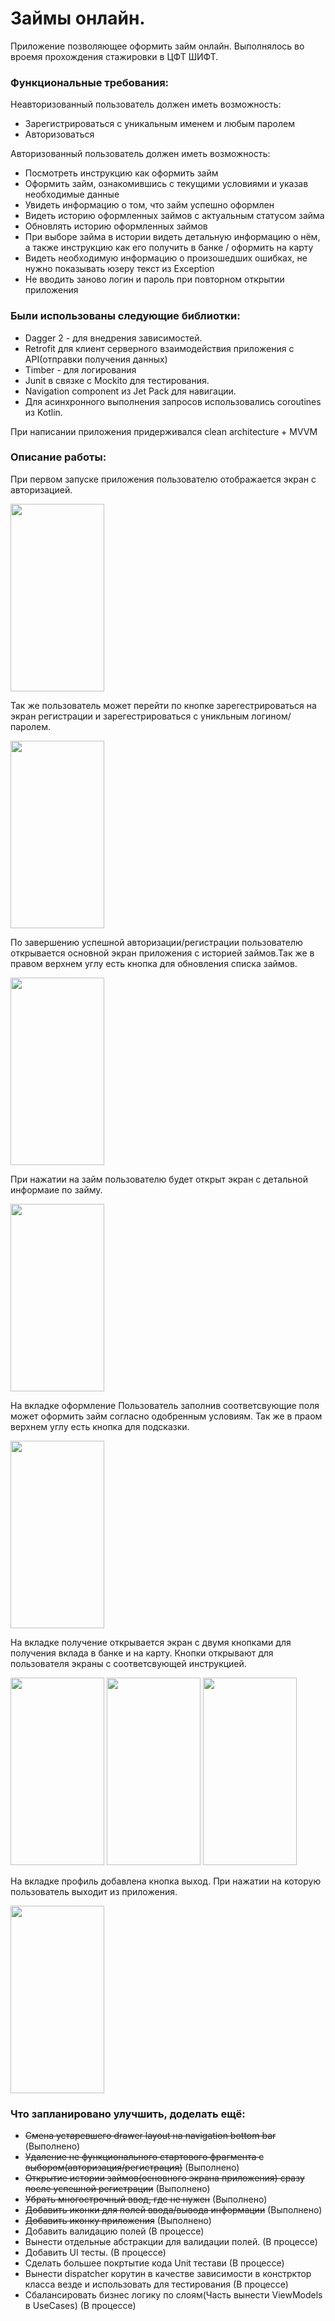 # Займы онлайн.
Приложение позволяющее оформить займ онлайн. Выполнялось во вроемя прохождения стажировки в ЦФТ ШИФТ.

### Функциональные требования:
Неавторизованный пользователь должен иметь возможность:

* Зарегистрироваться с уникальным именем и любым паролем
* Авторизоваться

Авторизованный пользователь должен иметь возможность:

* Посмотреть инструкцию как оформить займ
* Оформить займ, ознакомившись с текущими условиями и указав необходимые данные
* Увидеть информацию о том, что займ успешно оформлен
* Видеть историю оформленных займов с актуальным статусом займа
* Обновлять историю оформленных займов
* При выборе займа в истории видеть детальную информацию о нём, а также инструкцию как его получить в банке / оформить на карту
* Видеть необходимую информацию о произошедших ошибках, не нужно показывать юзеру текст из Exception
* Не вводить заново логин и пароль при повторном открытии приложения

### Были использованы следующие библиотки:
* Dagger 2 - для внедрения зависимостей.
* Retrofit для клиент серверного взаимодействия приложения с API(отправки получения данных)
* Timber - для логирования
* Junit в связке с Mockito для тестирования.
* Navigation component из Jet Pack для навигации.
* Для асинхронного выполнения запросов использовались coroutines из Kotlin.

При написании приложения придерживался clean architecture + MVVM

### Описание работы:
При первом запуске приложения пользователю отображается экран с авторизацией. 

<img src="https://user-images.githubusercontent.com/99652170/175977798-0de6863e-0707-4ec9-9f88-c38af3d860f8.png" style="width:150px;height:300px;"> 

Так же пользователь может перейти по кнопке зарегестрироваться на экран регистрации и зарегестрироваться с уникльным логином/паролем.

<img src="https://user-images.githubusercontent.com/99652170/175977853-739310d2-63d2-409a-b335-5918563a4dba.png" style="width:150px;height:300px;"> 

По завершению успешной авторизации/регистрации пользователю открывается основной экран приложения с историей займов.Так же в правом верхнем углу есть кнопка для обновления списка займов. 

<img src="https://user-images.githubusercontent.com/99652170/175977917-075aee1f-1905-43b1-b5e3-83b5f2401709.png" style="width:150px;height:300px;"> 

При нажатии на займ пользователю будет открыт экран с детальной информаие по займу.

<img src="https://user-images.githubusercontent.com/99652170/175978029-547d650b-7896-4318-88b8-13c5f688ce81.png" style="width:150px;height:300px;"> 

На вкладке оформление Пользователь заполнив соответсвующие поля может оформить займ согласно одобренным условиям. Так же в праом верхнем углу есть кнопка для подсказки.

<img src="https://user-images.githubusercontent.com/99652170/175994134-b8a279b8-fcea-4c79-9fcd-eee48168064d.png" style="width:150px;height:300px;"> 

На вкладке получение открывается экран с двумя кнопками для получения вклада в банке и на карту. Кнопки открывают для пользователя экраны с соответсвующей инструкцией.

<img src="https://user-images.githubusercontent.com/99652170/175978112-982b3643-2ca8-42ad-9937-f4d3c4172e3f.png" style="width:150px;height:300px;">       <img src="https://user-images.githubusercontent.com/99652170/175978142-1ebc18f0-13dc-4276-9143-93d1f91a8400.png" style="width:150px;height:300px;">        <img src="https://user-images.githubusercontent.com/99652170/175978170-84ed22cd-8d5a-4dde-b33e-09edea2bb42b.png" style="width:150px;height:300px;"> 

На вкладке профиль добавлена кнопка выход. При нажатии на которую пользователь выходит из приложения.

<img src="https://user-images.githubusercontent.com/99652170/175978247-fbed8c95-d736-415d-a2d3-6b04e3631e2e.png" style="width:150px;height:300px;"> 

### Что запланировано улучшить, доделать ещё:
* ~~Смена устаревшего drawer layout на navigation bottom bar~~
(Выполнено)
* ~~Удаление не функционального стартового фрагмента с выбором(авторизация/регистрация)~~
(Выполнено)
* ~~Открытие истории займов(основного экрана приложения) сразу после успешной регистрации~~
(Выполнено)
* ~~Убрать многострочный ввод, где не нужен~~
(Выполнено)
* ~~Добавить иконки для полей ввода/вывода информации~~
(Выполнено)
* ~~Добавить иконку приложения~~
(Выполнено)
* Добавить валидацию полей
(В процессе)
* Вынести отдельные абстракции для валидации полей.
(В процессе)
* Добавить UI тесты.
(В процессе)
* Сделать большее покртытие кода Unit тестави
(В процессе)
* Вынести dispatcher корутин в качестве зависимости в констрктор класса везде и использовать для тестирования
(В процессе)
* Сбалансировать бизнес логику по слоям(Часть вынести ViewModels в UseCases)
(В процессе)
